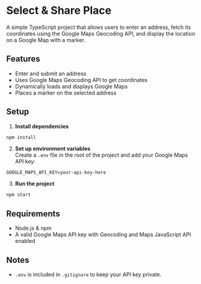 # Select & Share Place

A simple TypeScript project that allows users to enter an address, fetch its coordinates using the Google Maps Geocoding API, and display the location on a Google Map with a marker.

## Features

- Enter and submit an address
- Uses Google Maps Geocoding API to get coordinates
- Dynamically loads and displays Google Maps
- Places a marker on the selected address

## Setup

1. **Install dependencies**  

```bash
npm install
```

2. **Set up environment variables**  
Create a `.env` file in the root of the project and add your Google Maps API key:

```
GOOGLE_MAPS_API_KEY=your-api-key-here
```

3. **Run the project**  

```bash
npm start
```


## Requirements

- Node.js & npm
- A valid Google Maps API key with Geocoding and Maps JavaScript API enabled

## Notes

- `.env` is included in `.gitignore` to keep your API key private.

